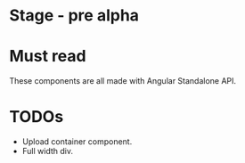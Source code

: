 # Stage - pre alpha

# Must read
These components are all made with Angular Standalone API.

# TODOs
* Upload container component.
* Full width div.

